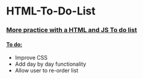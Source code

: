 <h1> HTML-To-Do-List </h1>
<h3> <ins> More practice with a HTML and JS To do list </ins> </h3>
<h4> <ins>To do:</ins> </h4>
<ul>
  <li>Improve CSS</li>
  <li>Add day by day functionality</li>
  <li>Allow user to re-order list</li>
</ul>
